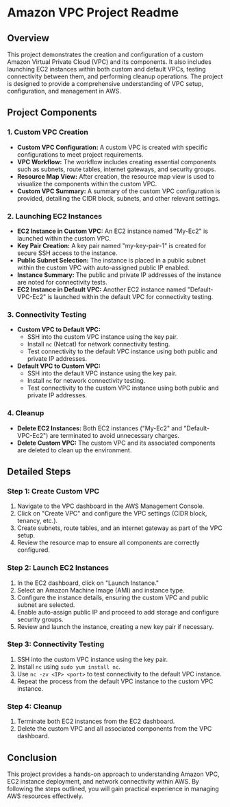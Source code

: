 # Amazon VPC Project Readme

## Overview
This project demonstrates the creation and configuration of a custom Amazon Virtual Private Cloud (VPC) and its components. It also includes launching EC2 instances within both custom and default VPCs, testing connectivity between them, and performing cleanup operations. The project is designed to provide a comprehensive understanding of VPC setup, configuration, and management in AWS.

## Project Components

### 1. Custom VPC Creation
- **Custom VPC Configuration:** A custom VPC is created with specific configurations to meet project requirements.
- **VPC Workflow:** The workflow includes creating essential components such as subnets, route tables, internet gateways, and security groups.
- **Resource Map View:** After creation, the resource map view is used to visualize the components within the custom VPC.
- **Custom VPC Summary:** A summary of the custom VPC configuration is provided, detailing the CIDR block, subnets, and other relevant settings.

### 2. Launching EC2 Instances
- **EC2 Instance in Custom VPC:** An EC2 instance named "My-Ec2" is launched within the custom VPC.
- **Key Pair Creation:** A key pair named "my-key-pair-1" is created for secure SSH access to the instance.
- **Public Subnet Selection:** The instance is placed in a public subnet within the custom VPC with auto-assigned public IP enabled.
- **Instance Summary:** The public and private IP addresses of the instance are noted for connectivity tests.
- **EC2 Instance in Default VPC:** Another EC2 instance named "Default-VPC-Ec2" is launched within the default VPC for connectivity testing.

### 3. Connectivity Testing
- **Custom VPC to Default VPC:**
  - SSH into the custom VPC instance using the key pair.
  - Install `nc` (Netcat) for network connectivity testing.
  - Test connectivity to the default VPC instance using both public and private IP addresses.
- **Default VPC to Custom VPC:**
  - SSH into the default VPC instance using the key pair.
  - Install `nc` for network connectivity testing.
  - Test connectivity to the custom VPC instance using both public and private IP addresses.

### 4. Cleanup
- **Delete EC2 Instances:** Both EC2 instances ("My-Ec2" and "Default-VPC-Ec2") are terminated to avoid unnecessary charges.
- **Delete Custom VPC:** The custom VPC and its associated components are deleted to clean up the environment.

## Detailed Steps

### Step 1: Create Custom VPC
1. Navigate to the VPC dashboard in the AWS Management Console.
2. Click on "Create VPC" and configure the VPC settings (CIDR block, tenancy, etc.).
3. Create subnets, route tables, and an internet gateway as part of the VPC setup.
4. Review the resource map to ensure all components are correctly configured.

### Step 2: Launch EC2 Instances
1. In the EC2 dashboard, click on "Launch Instance."
2. Select an Amazon Machine Image (AMI) and instance type.
3. Configure the instance details, ensuring the custom VPC and public subnet are selected.
4. Enable auto-assign public IP and proceed to add storage and configure security groups.
5. Review and launch the instance, creating a new key pair if necessary.

### Step 3: Connectivity Testing
1. SSH into the custom VPC instance using the key pair.
2. Install `nc` using `sudo yum install nc`.
3. Use `nc -zv <IP> <port>` to test connectivity to the default VPC instance.
4. Repeat the process from the default VPC instance to the custom VPC instance.

### Step 4: Cleanup
1. Terminate both EC2 instances from the EC2 dashboard.
2. Delete the custom VPC and all associated components from the VPC dashboard.

## Conclusion
This project provides a hands-on approach to understanding Amazon VPC, EC2 instance deployment, and network connectivity within AWS. By following the steps outlined, you will gain practical experience in managing AWS resources effectively.

